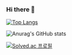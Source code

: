 ### Hi there 👋




[![Top Langs](https://github-readme-stats.vercel.app/api/top-langs/?username=ljm0726&layout=compact)](https://github.com/ljm0726/github-readme-stats)


![Anurag's GitHub stats](https://github-readme-stats.vercel.app/api?username=ljm0726&show_icons=true&theme=transparent)


[![Solved.ac
프로필](http://mazassumnida.wtf/api/v2/generate_badge?boj=dksk678)](https://solved.ac/dksk678)


<!--
**ljm0726/ljm0726** is a ✨ _special_ ✨ repository because its `README.md` (this file) appears on your GitHub profile.

Here are some ideas to get you started:

- 🔭 I’m currently working on ...
- 🌱 I’m currently learning ...
- 👯 I’m looking to collaborate on ...
- 🤔 I’m looking for help with ...
- 💬 Ask me about ...
- 📫 How to reach me: ...
- 😄 Pronouns: ...
- ⚡ Fun fact: ...
-->
